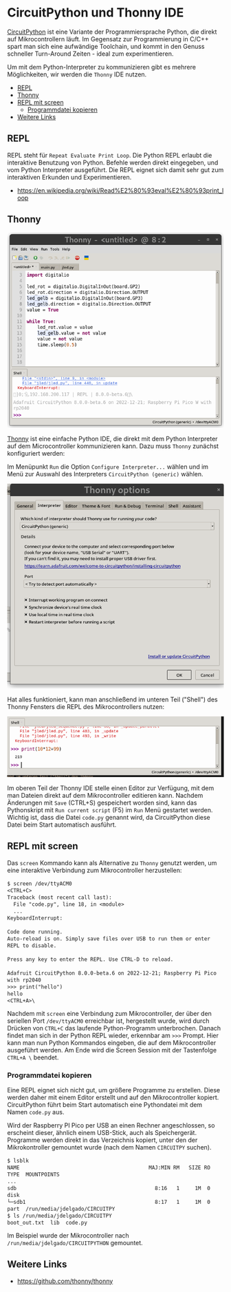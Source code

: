 # CircuitPython und Thonny IDE

[CircuitPython](https://circuitpython.org/) ist eine Variante der Programmiersprache
Python, die direkt auf Mikrocontrollern läuft. Im Gegensatz zur Programmierung
in C/C++ spart man sich eine aufwändige Toolchain, und kommt in den Genuss 
schneller Turn-Around Zeiten - ideal zum experimentieren.

Um mit dem Python-Interpreter zu kommunizieren gibt es mehrere Möglichkeiten,
wir werden die `Thonny` IDE nutzen.

<!-- vim-markdown-toc GFM -->

* [REPL](#repl)
* [Thonny](#thonny)
* [REPL mit screen](#repl-mit-screen)
    * [Programmdatei kopieren](#programmdatei-kopieren)
* [Weitere Links](#weitere-links)

<!-- vim-markdown-toc -->

## REPL

REPL steht für `Repeat Evaluate Print Loop`. Die Python REPL erlaubt die
interaktive Benutzung von Python. Befehle werden direkt eingegeben, und vom
Python Interpreter ausgeführt. Die REPL eignet sich damit sehr gut zum
interaktiven Erkunden und Experimentieren.

* https://en.wikipedia.org/wiki/Read%E2%80%93eval%E2%80%93print_loop

## Thonny

![Thonny](.images/thonny.png)

[Thonny](https://thonny.org/) ist eine einfache Python IDE, die direkt mit dem
Python Interpreter auf dem Microcontroller kommunizieren kann.  Dazu muss
`Thonny` zunächst konfiguriert werden:

Im Menüpunkt `Run` die Option `Configure Interpreter...` wählen und im Menü zur
Auswahl des Interpreters `CircuitPython (generic)` wählen.

![Thonny Configuration](.images/screenshot_configure_thonny.png)

Hat alles funktioniert, kann man anschließend im unteren Teil ("Shell") des Thonny
Fensters die REPL des Mikrocontrollers nutzen:

![Thonny Shell](.images/screenshot_thonny_shell.png)

Im oberen Teil der Thonny IDE stelle einen Editor zur Verfügung, mit dem man
Dateien direkt auf dem Mikrocontroller editieren kann. Nachdem Änderungen mit
`Save` (CTRL+S) gespeichert worden sind, kann das Pythonskript mit `Run current
script` (F5) im `Run` Menü gestartet werden. Wichtig ist, dass die Datei `code.py` 
genannt wird, da CircuitPython diese Datei beim Start automatisch ausführt.

## REPL mit screen

Das `screen` Kommando kann als Alternative zu `Thonny` genutzt werden, um eine
interaktive Verbindung zum Mikrocontroller herzustellen:

```shell
$ screen /dev/ttyACM0
<CTRL+C>
Traceback (most recent call last):
  File "code.py", line 18, in <module>
  ...
KeyboardInterrupt:

Code done running.
Auto-reload is on. Simply save files over USB to run them or enter REPL to disable.

Press any key to enter the REPL. Use CTRL-D to reload.

Adafruit CircuitPython 8.0.0-beta.6 on 2022-12-21; Raspberry Pi Pico with rp2040
>>> print("hello")
hello
<CTRL+A>\
```

Nachdem mit `screen` eine Verbindung zum Mikrocontroller, der über den
seriellen Port `/dev/ttyACM0` erreichbar ist, hergestellt wurde, wird durch
Drücken von `CTRL+C` das laufende Python-Programm unterbrochen. Danach findet
man sich in der Python REPL wieder, erkennbar am `>>>` Prompt. Hier kann man
nun Python Kommandos eingeben, die auf dem Mikrocontroller ausgeführt werden.
Am Ende wird die Screen Session mit der Tastenfolge `CTRL+A \` beendet.

### Programmdatei kopieren

Eine REPL eignet sich nicht gut, um größere Programme zu erstellen. Diese
werden daher mit einem Editor erstellt und auf den Mikrocontroller kopiert.
CircuitPython führt beim Start automatisch eine Pythondatei mit dem Namen
`code.py` aus.

Wird der Raspberry PI Pico per USB an einen Rechner angeschlossen, so erscheint
dieser, ähnlich einem USB-Stick, auch als Speichergerät. Programme werden direkt 
in das Verzeichnis kopiert, unter den der Mikrokontroller gemountet wurde 
(nach dem Namen `CIRCUITPY` suchen).

```shell
$ lsblk
NAME                                          MAJ:MIN RM   SIZE RO TYPE  MOUNTPOINTS
...
sdb                                             8:16   1     1M  0 disk
└─sdb1                                          8:17   1     1M  0 part  /run/media/jdelgado/CIRCUITPY
$ ls /run/media/jdelgado/CIRCUITPY
boot_out.txt  lib  code.py
```

Im Beispiel wurde der Mikrocontroller nach `/run/media/jdelgado/CIRCUITPYTHON`
gemountet. 
## Weitere Links

* https://github.com/thonny/thonny

